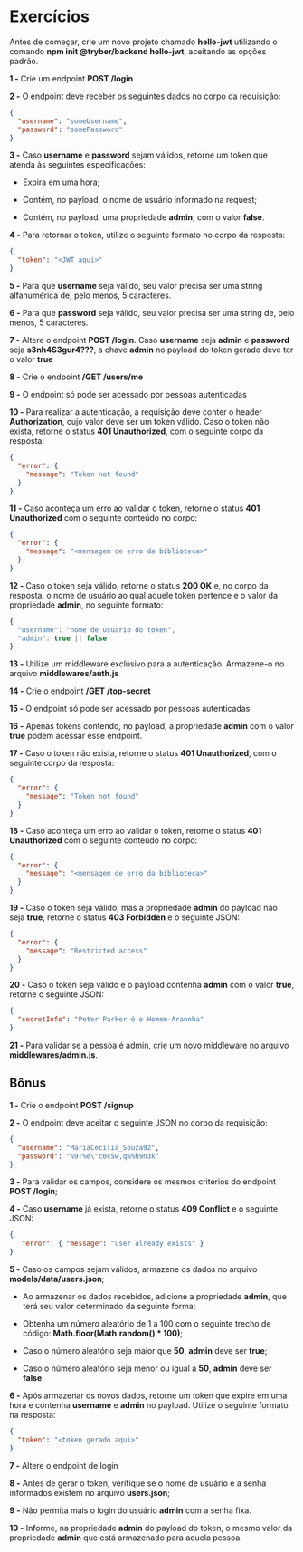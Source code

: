 # Exercícios

Antes de começar, crie um novo projeto chamado **hello-jwt** utilizando o comando **npm init @tryber/backend hello-jwt**, aceitando as opções padrão.

**1 -** Crie um endpoint **POST /login**

**2 -** O endpoint deve receber os seguintes dados no corpo da requisição:

```json
{
  "username": "someUsername",
  "password": "somePassword"
}
```

**3 -** Caso **username** e **password** sejam válidos, retorne um token que atenda às seguintes especificações:

* Expira em uma hora;

* Contém, no payload, o nome de usuário informado na request;

* Contém, no payload, uma propriedade **admin**, com o valor **false**.

**4 -** Para retornar o token, utilize o seguinte formato no corpo da resposta:

```json
{
  "token": "<JWT aqui>"
}
```

**5 -** Para que **username** seja válido, seu valor precisa ser uma string alfanumérica de, pelo menos, 5 caracteres.

**6 -** Para que **password** seja válido, seu valor precisa ser uma string de, pelo menos, 5 caracteres.

**7 -** Altere o endpoint **POST /login**. Caso **username** seja **admin** e **password** seja **s3nh4S3gur4???**, a chave **admin** no payload do token gerado deve ter o valor **true**

**8 -** Crie o endpoint **/GET /users/me**

**9 -** O endpoint só pode ser acessado por pessoas autenticadas

**10 -** Para realizar a autenticação, a requisição deve conter o header **Authorization**, cujo valor deve ser um token válido. Caso o token não exista, retorne o status **401 Unauthorized**, com o seguinte corpo da resposta:

```json
{
  "error": {
    "message": "Token not found"
  }
}
```

**11 -** Caso aconteça um erro ao validar o token, retorne o status **401 Unauthorized** com o seguinte conteúdo no corpo:

```json
{
  "error": {
    "message": "<mensagem de erro da biblioteca>"
  }
}
```

**12 -** Caso o token seja válido, retorne o status **200 OK** e, no corpo da resposta, o nome de usuário ao qual aquele token pertence e o valor da propriedade **admin**, no seguinte formato:

```javascript
{
  "username": "nome de usuario do token",
  "admin": true || false
}
```

**13 -** Utilize um middleware exclusivo para a autenticação. Armazene-o no arquivo **middlewares/auth.js**

**14 -** Crie o endpoint **/GET /top-secret**

**15 -** O endpoint só pode ser acessado por pessoas autenticadas.

**16 -** Apenas tokens contendo, no payload, a propriedade **admin** com o valor **true** podem acessar esse endpoint.

**17 -** Caso o token não exista, retorne o status **401 Unauthorized**, com o seguinte corpo da resposta:

```json
{
  "error": {
    "message": "Token not found"
  }
}
```

**18 -** Caso aconteça um erro ao validar o token, retorne o status **401 Unauthorized** com o seguinte conteúdo no corpo:

```json
{
  "error": {
    "message": "<mensagem de erro da biblioteca>"
  }
}
```

**19 -** Caso o token seja válido, mas a propriedade **admin** do payload não seja **true**, retorne o status **403 Forbidden** e o seguinte JSON:

```json
{
  "error": {
    "message": "Restricted access"
  }
}
```

**20 -** Caso o token seja válido e o payload contenha **admin** com o valor **true**, retorne o seguinte JSON:

```json
{
  "secretInfo": "Peter Parker é o Homem-Arannha"
}
```

**21 -** Para validar se a pessoa é admin, crie um novo middleware no arquivo **middlewares/admin.js**.

## Bônus

**1 -** Crie o endpoint **POST /signup**

**2 -** O endpoint deve aceitar o seguinte JSON no corpo da requisição:

```json
{
  "username": "MariaCecília_Souza92",
  "password": "%9!%e\"c0c5w,q%%h9n3k"
}
```

**3 -** Para validar os campos, considere os mesmos critérios do endpoint **POST /login**;

**4 -** Caso **username** já exista, retorne o status **409 Conflict** e o seguinte JSON:

```json
{
   "error": { "message": "user already exists" }
}
```

**5 -** Caso os campos sejam válidos, armazene os dados no arquivo **models/data/users.json**;

* Ao armazenar os dados recebidos, adicione a propriedade **admin**, que terá seu valor determinado da seguinte forma:

* Obtenha um número aleatório de 1 a 100 com o seguinte trecho de código: **Math.floor(Math.random() * 100)**;

* Caso o número aleatório seja maior que **50**, **admin** deve ser **true**;

* Caso o número aleatório seja menor ou igual a **50**, **admin** deve ser **false**.

**6 -** Após armazenar os novos dados, retorne um token que expire em uma hora e contenha **username** e **admin** no payload. Utilize o seguinte formato na resposta:

```json
{
  "token": "<token gerado aqui>"
}
```

**7 -** Altere o endpoint de login

**8 -** Antes de gerar o token, verifique se o nome de usuário e a senha informados existem no arquivo **users.json**;

**9 -** Não permita mais o login do usuário **admin** com a senha fixa.

**10 -** Informe, na propriedade **admin** do payload do token, o mesmo valor da propriedade **admin** que está armazenado para aquela pessoa.
